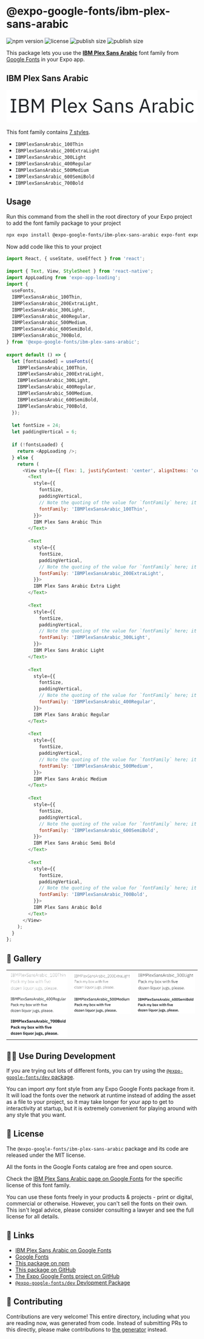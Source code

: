 # @expo-google-fonts/ibm-plex-sans-arabic

![npm version](https://flat.badgen.net/npm/v/@expo-google-fonts/ibm-plex-sans-arabic)
![license](https://flat.badgen.net/github/license/expo/google-fonts)
![publish size](https://flat.badgen.net/packagephobia/install/@expo-google-fonts/ibm-plex-sans-arabic)
![publish size](https://flat.badgen.net/packagephobia/publish/@expo-google-fonts/ibm-plex-sans-arabic)

This package lets you use the [**IBM Plex Sans Arabic**](https://fonts.google.com/specimen/IBM+Plex+Sans+Arabic) font family from [Google Fonts](https://fonts.google.com/) in your Expo app.

## IBM Plex Sans Arabic

![IBM Plex Sans Arabic](./font-family.png)

This font family contains [7 styles](#-gallery).

- `IBMPlexSansArabic_100Thin`
- `IBMPlexSansArabic_200ExtraLight`
- `IBMPlexSansArabic_300Light`
- `IBMPlexSansArabic_400Regular`
- `IBMPlexSansArabic_500Medium`
- `IBMPlexSansArabic_600SemiBold`
- `IBMPlexSansArabic_700Bold`

## Usage

Run this command from the shell in the root directory of your Expo project to add the font family package to your project
```sh
npx expo install @expo-google-fonts/ibm-plex-sans-arabic expo-font expo-app-loading
```

Now add code like this to your project
```js
import React, { useState, useEffect } from 'react';

import { Text, View, StyleSheet } from 'react-native';
import AppLoading from 'expo-app-loading';
import {
  useFonts,
  IBMPlexSansArabic_100Thin,
  IBMPlexSansArabic_200ExtraLight,
  IBMPlexSansArabic_300Light,
  IBMPlexSansArabic_400Regular,
  IBMPlexSansArabic_500Medium,
  IBMPlexSansArabic_600SemiBold,
  IBMPlexSansArabic_700Bold,
} from '@expo-google-fonts/ibm-plex-sans-arabic';

export default () => {
  let [fontsLoaded] = useFonts({
    IBMPlexSansArabic_100Thin,
    IBMPlexSansArabic_200ExtraLight,
    IBMPlexSansArabic_300Light,
    IBMPlexSansArabic_400Regular,
    IBMPlexSansArabic_500Medium,
    IBMPlexSansArabic_600SemiBold,
    IBMPlexSansArabic_700Bold,
  });

  let fontSize = 24;
  let paddingVertical = 6;

  if (!fontsLoaded) {
    return <AppLoading />;
  } else {
    return (
      <View style={{ flex: 1, justifyContent: 'center', alignItems: 'center' }}>
        <Text
          style={{
            fontSize,
            paddingVertical,
            // Note the quoting of the value for `fontFamily` here; it expects a string!
            fontFamily: 'IBMPlexSansArabic_100Thin',
          }}>
          IBM Plex Sans Arabic Thin
        </Text>

        <Text
          style={{
            fontSize,
            paddingVertical,
            // Note the quoting of the value for `fontFamily` here; it expects a string!
            fontFamily: 'IBMPlexSansArabic_200ExtraLight',
          }}>
          IBM Plex Sans Arabic Extra Light
        </Text>

        <Text
          style={{
            fontSize,
            paddingVertical,
            // Note the quoting of the value for `fontFamily` here; it expects a string!
            fontFamily: 'IBMPlexSansArabic_300Light',
          }}>
          IBM Plex Sans Arabic Light
        </Text>

        <Text
          style={{
            fontSize,
            paddingVertical,
            // Note the quoting of the value for `fontFamily` here; it expects a string!
            fontFamily: 'IBMPlexSansArabic_400Regular',
          }}>
          IBM Plex Sans Arabic Regular
        </Text>

        <Text
          style={{
            fontSize,
            paddingVertical,
            // Note the quoting of the value for `fontFamily` here; it expects a string!
            fontFamily: 'IBMPlexSansArabic_500Medium',
          }}>
          IBM Plex Sans Arabic Medium
        </Text>

        <Text
          style={{
            fontSize,
            paddingVertical,
            // Note the quoting of the value for `fontFamily` here; it expects a string!
            fontFamily: 'IBMPlexSansArabic_600SemiBold',
          }}>
          IBM Plex Sans Arabic Semi Bold
        </Text>

        <Text
          style={{
            fontSize,
            paddingVertical,
            // Note the quoting of the value for `fontFamily` here; it expects a string!
            fontFamily: 'IBMPlexSansArabic_700Bold',
          }}>
          IBM Plex Sans Arabic Bold
        </Text>
      </View>
    );
  }
};

```

## 🔡 Gallery


||||
|-|-|-|
|![IBMPlexSansArabic_100Thin](./IBMPlexSansArabic_100Thin.ttf.png)|![IBMPlexSansArabic_200ExtraLight](./IBMPlexSansArabic_200ExtraLight.ttf.png)|![IBMPlexSansArabic_300Light](./IBMPlexSansArabic_300Light.ttf.png)||
|![IBMPlexSansArabic_400Regular](./IBMPlexSansArabic_400Regular.ttf.png)|![IBMPlexSansArabic_500Medium](./IBMPlexSansArabic_500Medium.ttf.png)|![IBMPlexSansArabic_600SemiBold](./IBMPlexSansArabic_600SemiBold.ttf.png)||
|![IBMPlexSansArabic_700Bold](./IBMPlexSansArabic_700Bold.ttf.png)||||


## 👩‍💻 Use During Development

If you are trying out lots of different fonts, you can try using the [`@expo-google-fonts/dev` package](https://github.com/expo/google-fonts/tree/master/font-packages/dev#readme).

You can import *any* font style from any Expo Google Fonts package from it. It will load the fonts
over the network at runtime instead of adding the asset as a file to your project, so it may take longer
for your app to get to interactivity at startup, but it is extremely convenient
for playing around with any style that you want.

## 📖 License

The `@expo-google-fonts/ibm-plex-sans-arabic` package and its code are released under the MIT license.

All the fonts in the Google Fonts catalog are free and open source.

Check the [IBM Plex Sans Arabic page on Google Fonts](https://fonts.google.com/specimen/IBM+Plex+Sans+Arabic) for the specific license of this font family.

You can use these fonts freely in your products & projects - print or digital, commercial or otherwise. However, you can't sell the fonts on their own. This isn't legal advice, please consider consulting a lawyer and see the full license for all details.

## 🔗 Links

- [IBM Plex Sans Arabic on Google Fonts](https://fonts.google.com/specimen/IBM+Plex+Sans+Arabic)
- [Google Fonts](https://fonts.google.com/)
- [This package on npm](https://www.npmjs.com/package/@expo-google-fonts/ibm-plex-sans-arabic)
- [This package on GitHub](https://github.com/expo/google-fonts/tree/master/font-packages/ibm-plex-sans-arabic)
- [The Expo Google Fonts project on GitHub](https://github.com/expo/google-fonts)
- [`@expo-google-fonts/dev` Devlopment Package](https://github.com/expo/google-fonts/tree/master/font-packages/dev)

## 🤝 Contributing

Contributions are very welcome! This entire directory, including what you are reading now, was generated from code. Instead of submitting PRs to this directly, please make contributions to [the generator](https://github.com/expo/google-fonts/tree/master/packages/generator) instead.
